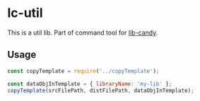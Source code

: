# lc-util

This is a util lib. Part of command tool for [lib-candy](https://github.com/sixwinds/lib-candy).

## Usage
```javascript
const copyTemplate = require('../copyTemplate');

const dataObjInTemplate = { libraryName: 'my-lib' };
copyTemplate(srcFilePath, distFilePath, dataObjInTemplate);
```
